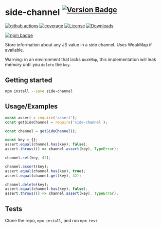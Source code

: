 # side-channel <sup>[![Version Badge][npm-version-svg]][package-url]</sup>

[![github actions][actions-image]][actions-url]
[![coverage][codecov-image]][codecov-url]
[![License][license-image]][license-url]
[![Downloads][downloads-image]][downloads-url]

[![npm badge][npm-badge-png]][package-url]

Store information about any JS value in a side channel. Uses WeakMap if available.

Warning: in an environment that lacks `WeakMap`, this implementation will leak memory until you `delete` the `key`.

## Getting started

```sh
npm install --save side-channel
```

## Usage/Examples

```js
const assert = require('assert');
const getSideChannel = require('side-channel');

const channel = getSideChannel();

const key = {};
assert.equal(channel.has(key), false);
assert.throws(() => channel.assert(key), TypeError);

channel.set(key, 42);

channel.assert(key); 
assert.equal(channel.has(key), true);
assert.equal(channel.get(key), 42);

channel.delete(key);
assert.equal(channel.has(key), false);
assert.throws(() => channel.assert(key), TypeError);
```

## Tests

Clone the repo, `npm install`, and run `npm test`

[package-url]: https:
[npm-version-svg]: https:
[deps-svg]: https:
[deps-url]: https:
[dev-deps-svg]: https:
[dev-deps-url]: https:
[npm-badge-png]: https:
[license-image]: https:
[license-url]: LICENSE
[downloads-image]: https:
[downloads-url]: https:
[codecov-image]: https:
[codecov-url]: https:
[actions-image]: https:
[actions-url]: https:
